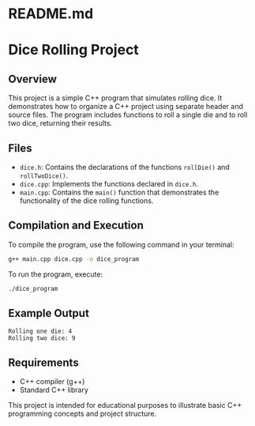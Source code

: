 # README.md

# Dice Rolling Project

## Overview
This project is a simple C++ program that simulates rolling dice. It demonstrates how to organize a C++ project using separate header and source files. The program includes functions to roll a single die and to roll two dice, returning their results.

## Files
- `dice.h`: Contains the declarations of the functions `rollDie()` and `rollTwoDice()`.
- `dice.cpp`: Implements the functions declared in `dice.h`.
- `main.cpp`: Contains the `main()` function that demonstrates the functionality of the dice rolling functions.

## Compilation and Execution
To compile the program, use the following command in your terminal:

```sh
g++ main.cpp dice.cpp -o dice_program
```

To run the program, execute:

```sh
./dice_program
```

## Example Output
```
Rolling one die: 4
Rolling two dice: 9
``` 

## Requirements
- C++ compiler (g++)
- Standard C++ library

This project is intended for educational purposes to illustrate basic C++ programming concepts and project structure.